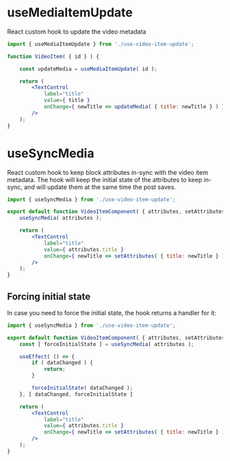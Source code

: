 # useMediaItemUpdate

React custom hook to update the video metadata

```jsx
import { useMediaItemUpdate } from './use-video-item-update';

function VideoItem( { id } ) {

	const updateMedia = useMediaItemUpdate( id );

	return (
		<TextControl
			label="title"
			value={ title }
			onChange={ newTitle => updateMedia( { title: newTitle } ) }
		/>
	);
}
```

# useSyncMedia

React custom hook to keep block attributes in-sync with the video item metadata.
The hook will keep the initial state of the attributes to keep in-sync, 
and will update them at the same time the post saves.

```jsx
import { useSyncMedia } from './use-video-item-update';

export default function VideoItemComponent( { attributes, setAttributes } ) {
	useSyncMedia( attributes );

	return (
		<TextControl
			label="title"
			value={ attributes.title }
			onChange={ newTitle => setAttributes( { title: newTitle } ) }
		/>
	);
}
```

## Forcing initial state

In case you need to force the initial state, the hook returns a handler for it:

```jsx
import { useSyncMedia } from './use-video-item-update';

export default function VideoItemComponent( { attributes, setAttributes } ) {
	const [ forceInitialState ] = useSyncMedia( attributes );

	useEffect( () => {
		if ( dataChanged ) {
			return;
		}

		forceInitialState( dataChanged );
	}, [ dataChanged, forceInitialState ]

	return (
		<TextControl
			label="title"
			value={ attributes.title }
			onChange={ newTitle => setAttributes( { title: newTitle } ) }
		/>
	);
}
```